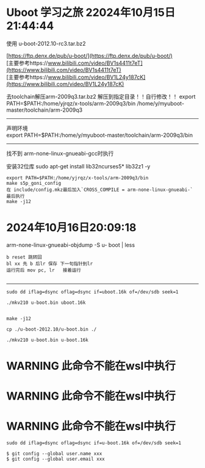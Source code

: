 # Uboot 学习之旅 22024年10月15日21:44:44

使用
u-boot-2012.10-rc3.tar.bz2  

[https://ftp.denx.de/pub/u-boot/](https://ftp.denx.de/pub/u-boot/)  
[主要参考https://www.bilibili.com/video/BV1s4411t7eT](https://www.bilibili.com/video/BV1s4411t7eT)  
[主要参考https://www.bilibili.com/video/BV1L24y187cK](https://www.bilibili.com/video/BV1L24y187cK)  


去toolchain解压arm-2009q3.tar.bz2 解压到指定目录！！自行修改！！
export PATH=$PATH:/home/yjrqz/x-tools/arm-2009q3/bin
/home/y/myuboot-master/toolchain/arm-2009q3

---
声明环境  
export PATH=$PATH:/home/y/myuboot-master/toolchain/arm-2009q3/bin

---
找不到 arm-none-linux-gnueabi-gcc时执行

安装32位库
sudo apt-get install lib32ncurses5* lib32z1 -y


```
export PATH=$PATH:/home/yjrqz/x-tools/arm-2009q3/bin
make s5p_goni_config
在 include/config.mkz最后加入`CROSS_COMPILE = arm-none-linux-gnueabi-`
最后执行
make -j12
```
# 2024年10月16日20:09:18

arm-none-linux-gnueabi-objdump -S u-  boot | less
```
b reset 跳转回
bl xx 先 b 后lr 保存 下一句指针到lr
运行完后 mov pc, lr   接着运行


```

---

```
sudo dd iflag=dsync oflag=dsync if=uboot.16k of=/dev/sdb seek=1

./mkv210 u-boot.bin uboot.16k


make -j12

cp ./u-boot-2012.10/u-boot.bin ./

./mkv210 u-boot.bin u-boot.16k
```



# WARNING 此命令不能在wsl中执行
# WARNING 此命令不能在wsl中执行
# WARNING 此命令不能在wsl中执行

```
sudo dd iflag=dsync oflag=dsync if=u-boot.16k of=/dev/sdb seek=1
```



```
$ git config --global user.name xxx
$ git config --global user.email xxx 
```

